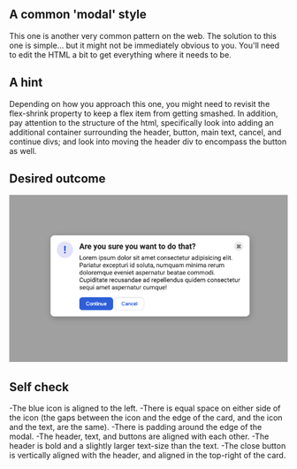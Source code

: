 ## A common 'modal' style

This one is another very common pattern on the web. The solution to this one is simple... but it might not be immediately obvious to you. You'll need to edit the HTML a bit to get everything where it needs to be.

## A hint

Depending on how you approach this one, you might need to revisit the flex-shrink property to keep a flex item from getting smashed. In addition, pay attention to the structure of the html, specifically look into adding an additional container surrounding the header, button, main text, cancel, and continue divs; and look into moving the header div to encompass the button as well.

## Desired outcome 

![desired-outcome](./desired-outcome.png)

## Self check 

-The blue icon is aligned to the left.
-There is equal space on either side of the icon (the gaps between the icon and the edge of the card, and the icon and the text, are the same).
-There is padding around the edge of the modal.
-The header, text, and buttons are aligned with each other.
-The header is bold and a slightly larger text-size than the text.
-The close button is vertically aligned with the header, and aligned in the top-right of the card.